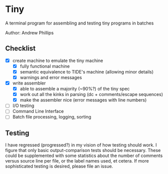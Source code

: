 # Tiny

A terminal program for assembling and testing tiny programs in batches

Author: Andrew Phillips

## Checklist

- [x] create machine to emulate the tiny machine
  - [x] fully functional machine
  - [x] semantic equivalence to TIDE's machine (allowing minor details)
  - [x] warnings and error messages
- [x] write assembler
  - [x] able to assemble a majority (~90%?) of the tiny spec
  - [x] work out all the kinks in parsing (dc + comments/escape sequences)
  - [x] make the assembler nice (error messages with line numbers)
- [ ] I/O testing
- [ ] Command Line Interface
- [ ] Batch file processing, logging, sorting

## Testing

I have regressed (progressed?) in my vision of how testing should work.
I figure that only basic output-comparison tests should be necessary.
These could be supplemented with some statistics about the number of comments
versus source line per file, or the label names used, et cetera.
If more sophisticated testing is desired, please file an issue.
